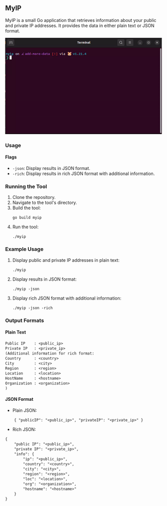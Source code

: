 ## MyIP

MyIP is a small Go application that retrieves information about your public and private IP addresses. It provides the data in either plain text or JSON format.

![MyIP](./myip.gif)

### Usage

#### Flags

- `-json`: Display results in JSON format.
- `-rich`: Display results in rich JSON format with additional information.

### Running the Tool

1. Clone the repository.
2. Navigate to the tool's directory.
3. Build the tool:
   ```
   go build myip
   ```
4. Run the tool:
   ```
   ./myip
   ```

### Example Usage

1. Display public and private IP addresses in plain text:
   ```
   ./myip
   ```
2. Display results in JSON format:
   ```
   ./myip -json
   ```
3. Display rich JSON format with additional information:
   ```
   ./myip -json -rich
   ```

### Output Formats

#### Plain Text

    Public IP    : <public_ip>
    Private IP   : <private_ip>
    (Additional information for rich format:
    Country      : <country>
    City         : <city>
    Region       : <region>
    Location     : <location>
    HostName     : <hostname>
    Organization : <organization>
    )

#### JSON Format

- Plain JSON:

```
    { "publicIP": "<public_ip>", "privateIP": "<private_ip>" }
```

- Rich JSON:

```
{
    "public IP": "<public_ip>",
    "private IP": "<private_ip>",
    "info": {
        "ip": "<public_ip>",
        "country": "<country>",
        "city": "<city>",
        "region": "<region>",
        "loc": "<location>",
        "org": "<organization>",
        "hostname": "<hostname>"
    }
}

```
